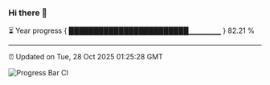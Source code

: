 ### Hi there 👋

⏳ Year progress { ████████████████████████▁▁▁▁▁▁ } 82.21 %

---

⏰ Updated on Tue, 28 Oct 2025 01:25:28 GMT

![Progress Bar CI](https://github.com/liununu/liununu/workflows/Progress%20Bar%20CI/badge.svg)
